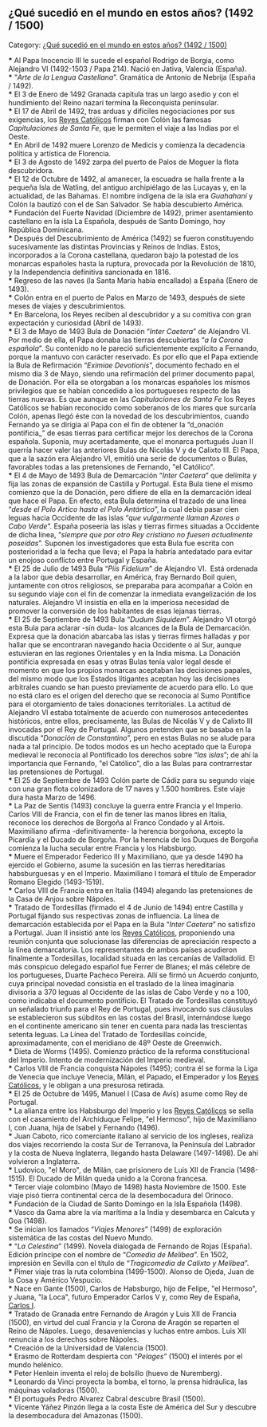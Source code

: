 ## ¿Qué sucedió en el mundo en estos años? (1492 / 1500)

Category: [¿Qué sucedió en el mundo en estos años? (1492 / 1500)](http://descubrircorrientes.com.ar/2012/index.php/487-cronologias/cronologias-del-periodo-colonial/sucesos-mundiales-precoloniales/que-sucedio-en-el-mundo-en-estos-anos-1492-1500)

**\*** Al Papa Inocencio III le sucede el español Rodrigo de Borgia, como Alejandro VI (1492-1503 / Papa 214). Nació en Jativa, Valencia (España).  
**\*** “_Arte de la Lengua Castellana_”. Gramática de Antonio de Nebrija (España / 1492).  
**\*** El 3 de Enero de 1492 Granada capitula tras un largo asedio y con el hundimiento del Reino nazarí termina la Reconquista peninsular.  
**\*** El 17 de Abril de 1492, tras arduas y difíciles negociaciones por sus exigencias, los [Reyes Católicos](http://descubrircorrientes.com.ar/2012/index.php/487-cronologias/cronologias-del-periodo-colonial/sucesos-mundiales-precoloniales/index.php?option=com_content&view=category&id=891&Itemid=510) firman con Colón las famosas _Capitulaciones de Santa Fe_, que le permiten el viaje a las Indias por el Oeste.  
**\*** En Abril de 1492 muere Lorenzo de Medicis y comienza la decadencia política y artística de Florencia.  
**\*** El 3 de Agosto de 1492 zarpa del puerto de Palos de Moguer la flota descubridora.  
**\*** El 12 de Octubre de 1492, al amanecer, la escuadra se halla frente a la pequeña Isla de Watling, del antiguo archipiélago de las Lucayas y, en la actualidad, de las Bahamas. El nombre indígena de la isla era _Guahahaní_ y Colón la bautizó con el de San Salvador. Se había descubierto América.  
**\*** Fundación del Fuerte Navidad (Diciembre de 1492), primer asentamiento castellano en la isla La Española, después de Santo Domingo, hoy República Dominicana.  
**\*** Después del Descubrimiento de América (1492) se fueron constituyendo sucesivamente las distintas Provincias y Reinos de Indias. Estos, incorporados a la Corona castellana, quedaron bajo la potestad de los monarcas españoles hasta la ruptura, provocada por la Revolución de 1810, y la Independencia definitiva sancionada en 1816.  
**\*** Regreso de las naves (la Santa María había encallado) a España (Enero de 1493).  
**\*** Colón entra en el puerto de Palos en Marzo de 1493, después de siete meses de viajes y descubrimientos.  
**\*** En Barcelona, los Reyes reciben al descubridor y a su comitiva con gran expectación y curiosidad (Abril de 1493).  
**\*** El 3 de Mayo de 1493 Bula de Donación “_Inter Caetera_” de Alejandro VI. Por medio de ella, el Papa donaba las tierras descubiertas “_a la Corona española_”. Su contenido no le pareció suficientemente explícito a Fernando, porque la mantuvo con carácter reservado. Es por ello que el Papa extiende la Bula de Refirmación “_Eximiae Devotionis_”, documento fechado en el mismo día 3 de Mayo, siendo una refirmación del primer documento papal, de Donación. Por ella se otorgaban a los monarcas españoles los mismos privilegios que se habían concedido a los portugueses respecto de las tierras nuevas. Es que aunque en las _Capitulaciones de Santa Fe_ los Reyes Católicos se habían reconocido como soberanos de los mares que surcaría Colón, apenas llegó éste con la novedad de los descubrimientos, cuando Fernando ya se dirigía al Papa con el fin de obtener la “d_onación pontificia_” de esas tierras para certificar mejor los derechos de la Corona española. Suponía, muy acertadamente, que el monarca portugués Juan II querría hacer valer las anteriores Bulas de Nicolás V y de Calixto III. El Papa, que a la sazón era Alejandro VI, emitió una serie de documentos o Bulas, favorables todas a las pretensiones de Fernando, "el Católico".  
**\*** El 4 de Mayo de 1493 Bula de Demarcación “_Inter Caetera_” que delimita y fija las zonas de expansión de Castilla y Portugal. Esta Bula tiene el mismo comienzo que la de Donación, pero difiere de ella en la demarcación ideal que hace el Papa. En efecto, esta Bula determina el trazado de una línea “_desde el Polo Artico hasta el Polo Antártico_”, la cual debía pasar cien leguas hacia Occidente de las islas “_que vulgarmente llaman Azores o Cabo Verde_”. España poseería las islas y tierras firmes situadas a Occidente de dicha línea, “_siempre que por otro Rey cristiano no fuesen actualmente poseídas_”. Suponen los investigadores que esta Bula fue escrita con posterioridad a la fecha que lleva; el Papa la habría antedatado para evitar un enojoso conflicto entre Portugal y España.  
**\*** El 25 de Julio de 1493 Bula “_Piis Fidelium_” de Alejandro VI.  Está ordenada a la labor que debía desarrollar, en América, fray Bernardo Boil quien, juntamente con otros religiosos, se preparaba para acompañar a Colón en su segundo viaje con el fin de comenzar la inmediata evangelización de los naturales. Alejandro VI insistía en ella en la imperiosa necesidad de promover la conversión de los habitantes de esas lejanas tierras.  
**\*** El 25 de Septiembre de 1493 Bula “_Dudum Siquidem_”. Alejandro VI otorgó esta Bula para aclarar -sin duda- los alcances de la Bula de Demarcación. Expresa que la donación abarcaba las islas y tierras firmes halladas y por hallar que se encontraran navegando hacia Occidente o al Sur, aunque estuvieran en las regiones Orientales y en la India misma. La Donación pontificia expresada en esas y otras Bulas tenía valor legal desde el momento en que los propios monarcas aceptaban las decisiones papales, del mismo modo que los Estados litigantes aceptan hoy las decisiones arbitrales cuando se han puesto previamente de acuerdo para ello. Lo que no está claro es el origen del derecho que se reconocía al Sumo Pontífice para el otorgamiento de tales donaciones territoriales. La actitud de Alejandro VI estaba totalmente de acuerdo con numerosos antecedentes históricos, entre ellos, precisamente, las Bulas de Nicolás V y de Calixto III invocadas por el Rey de Portugal. Algunos pretenden que se basaba en la discutida “_Donación de Constantino_”, pero en estas Bulas no se alude para nada a tal principio. De todos modos es un hecho aceptado que la Europa medieval le reconocía al Pontificado los derechos sobre “_las islas_”; de ahí la importancia que Fernando, "el Católico", dio a las Bulas para contrarrestar las pretensiones de Portugal.  
**\*** El 25 de Septiembre de 1493 Colón parte de Cádiz para su segundo viaje con una gran flota colonizadora de 17 naves y 1.500 hombres. Este viaje dura hasta Marzo de 1496.  
**\*** La Paz de Sentis (1493) concluye la guerra entre Francia y el Imperio. Carlos VIII de Francia, con el fin de tener las manos libres en Italia, reconoce los derechos de Borgoña al Franco Condado y al Artois. Maximiliano afirma -definitivamente- la herencia borgoñona, excepto la Picardía y el Ducado de Borgoña. Por la herencia de los Duques de Borgoña comienza la lucha secular entre Francia y los Habsburgo.  
**\*** Muere el Emperador Federico III y Maximiliano, que ya desde 1490 ha ejercido el Gobierno, asume la sucesión en las tierras hereditarias habsburguesas y en el Imperio. Maximiliano I tomará el título de Emperador Romano Elegido (1493-1519).  
**\*** Carlos VIII de Francia entra en Italia (1494) alegando las pretensiones de la Casa de Anjou sobre Nápoles.  
**\*** Tratado de Tordesillas (firmado el 4 de Junio de 1494) entre Castilla y Portugal fijando sus respectivas zonas de influencia. La línea de demarcación establecida por el Papa en la Bula “_Inter Caetera_” no satisfizo a Portugal. Juan II insistió ante los [Reyes Católicos](http://descubrircorrientes.com.ar/2012/index.php/487-cronologias/cronologias-del-periodo-colonial/sucesos-mundiales-precoloniales/index.php?option=com_content&view=category&id=891&Itemid=510), proponiendo una reunión conjunta que solucionase las diferencias de apreciación respecto a la línea demarcatoria. Los representantes de ambos países acudieron finalmente a Tordesillas, localidad situada en las cercanías de Valladolid. El más conspicuo delegado español fue Ferrer de Blanes; el más célebre de los portugueses, Duarte Pacheco Pereira. Allí se firmó un Acuerdo conjunto, cuya principal novedad consistía en el traslado de la línea imaginaria divisoria a 370 leguas al Occidente de las islas de Cabo Verde y no a 100, como indicaba el documento pontificio. El Tratado de Tordesillas constituyó un señalado triunfo para el Rey de Portugal, pues invocando sus cláusulas se establecieron sus súbditos en las costas del Brasil, internándose luego en el continente americano sin tener en cuenta para nada las trescientas setenta leguas. La Línea del Tratado de Tordesillas coincide, aproximadamente, con el meridiano de 48º Oeste de Greenwich.  
**\*** Dieta de Worms (1495). Comienzo práctico de la reforma constitucional del Imperio. Intento de modernización del Imperio medieval.  
**\*** Carlos VIII de Francia conquista Nápoles (1495); contra él se forma la Liga de Venecia que incluye Venecia, Milán, el Papado, el Emperador y los [Reyes Católicos](http://descubrircorrientes.com.ar/2012/index.php/487-cronologias/cronologias-del-periodo-colonial/sucesos-mundiales-precoloniales/index.php?option=com_content&view=category&id=891&Itemid=510), y le obligan a una presurosa retirada.  
**\*** El 25 de Octubre de 1495, Manuel I (Casa de Avís) asume como Rey de Portugal.  
**\*** La alianza entre los Habsburgo del Imperio y los [Reyes Católicos](http://descubrircorrientes.com.ar/2012/index.php/487-cronologias/cronologias-del-periodo-colonial/sucesos-mundiales-precoloniales/index.php?option=com_content&view=category&id=891&Itemid=510) se sella con el casamiento del Archiduque Felipe, "el Hermoso", hijo de Maximiliano I, con Juana, hija de Isabel y Fernando (1496).  
**\*** Juan Caboto, rico comerciante italiano al servicio de los ingleses, realiza dos viajes recorriendo la costa Sur de Terranova, la Península del Labrador y la costa de Nueva Inglaterra, llegando hasta Delaware (1497-1498). De ahí volvieron a Inglaterra.  
**\*** Ludovico, "el Moro", de Milán, cae prisionero de Luis XII de Francia (1498-1515). El Ducado de Milán queda unido a la Corona francesa.  
**\*** Tercer viaje colombino (Mayo de 1498) hasta Noviembre de 1500. Este viaje pisó tierra continental cerca de la desembocadura del Orinoco.  
**\*** Fundación de la Ciudad de Santo Domingo en la Isla Española (1498).  
**\*** Vasco da Gama abre la vía marítima a la India y desembarca en Calcuta y Goa (1498).  
**\*** Se inician los llamados “_Viajes Menores_” (1499) de exploración sistemática de las costas del Nuevo Mundo.  
**\*** “_La Celestina_” (1499). Novela dialogada de Fernando de Rojas (España). Edición príncipe con el nombre de “_Comedia de Melibea_”. En 1502, impresión en Sevilla con el título de “_Tragicomedia de Calixto y Melibea_”.  
**\*** Pimer viaje tras la ruta colombina (1499-1500). Alonso de Ojeda, Juan de la Cosa y Américo Vespucio.  
**\*** Nace en Gante (1500), Carlos de Habsburgo, hijo de Felipe, "el Hermoso", y Juana, "la Loca", futuro Emperador Carlos V y, como Rey de España, [Carlos I](http://descubrircorrientes.com.ar/2012/index.php/487-cronologias/cronologias-del-periodo-colonial/sucesos-mundiales-precoloniales/index.php?option=com_content&view=category&id=2457&Itemid=477).  
**\*** Tratado de Granada entre Fernando de Aragón y Luis XII de Francia (1500), en virtud del cual Francia y la Corona de Aragón se reparten el Reino de Nápoles. Luego, desaveniencias y luchas entre ambos. Luis XII renuncia a los derechos sobre Nápoles.  
**\*** Creación de la Universidad de Valencia (1500).  
**\*** Erasmo de Rotterdam despierta con “_Pelages_” (1500) el interés por el mundo helénico.  
**\*** Peter Henlein inventa el reloj de bolsillo (huevo de Nuremberg).  
**\*** Leonardo da Vinci proyecta la bomba, el torno, la prensa hidráulica, las máquinas voladoras (1500).  
**\*** El portugués Pedro Alvarez Cabral descubre Brasil (1500).  
**\*** Vicente Yáñez Pinzón llega a la costa Este de América del Sur y descubre la desembocadura del Amazonas (1500).